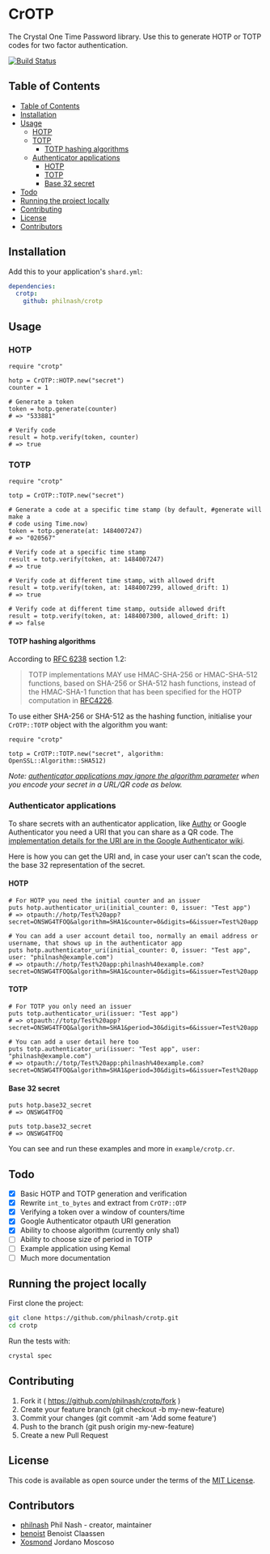# CrOTP

The Crystal One Time Password library. Use this to generate HOTP or TOTP codes for two factor authentication.

[![Build Status](https://github.com/philnash/crotp/workflows/Tests/badge.svg)](https://github.com/philnash/crotp/actions?query=workflow%3ATests)

## Table of Contents

* [Table of Contents](#table-of-contents)
* [Installation](#installation)
* [Usage](#usage)
  * [HOTP](#hotp)
  * [TOTP](#totp)
    * [TOTP hashing algorithms](#totp-hashing-algorithms)
  * [Authenticator applications](#authenticator-applications)
    * [HOTP](#hotp-1)
    * [TOTP](#totp-1)
    * [Base 32 secret](#base-32-secret)
* [Todo](#todo)
* [Running the project locally](#running-the-project-locally)
* [Contributing](#contributing)
* [License](#license)
* [Contributors](#contributors)

## Installation

Add this to your application's `shard.yml`:

```yaml
dependencies:
  crotp:
    github: philnash/crotp
```

## Usage

### HOTP

```crystal
require "crotp"

hotp = CrOTP::HOTP.new("secret")
counter = 1

# Generate a token
token = hotp.generate(counter)
# => "533881"

# Verify code
result = hotp.verify(token, counter)
# => true
```

### TOTP

```crystal
require "crotp"

totp = CrOTP::TOTP.new("secret")

# Generate a code at a specific time stamp (by default, #generate will make a
# code using Time.now)
token = totp.generate(at: 1484007247)
# => "020567"

# Verify code at a specific time stamp
result = totp.verify(token, at: 1484007247)
# => true

# Verify code at different time stamp, with allowed drift
result = totp.verify(token, at: 1484007299, allowed_drift: 1)
# => true

# Verify code at different time stamp, outside allowed drift
result = totp.verify(token, at: 1484007300, allowed_drift: 1)
# => false
```

#### TOTP hashing algorithms

According to [RFC 6238](https://tools.ietf.org/html/rfc6238) section 1.2:

> TOTP implementations MAY use HMAC-SHA-256 or HMAC-SHA-512 functions, based on SHA-256 or SHA-512 hash functions, instead of the HMAC-SHA-1 function that has been specified for the HOTP computation in [RFC4226](https://tools.ietf.org/html/rfc4226).

To use either SHA-256 or SHA-512 as the hashing function, initialise your `CrOTP::TOTP` object with the algorithm you want:

```crystal
require "crotp"

totp = CrOTP::TOTP.new("secret", algorithm: OpenSSL::Algorithm::SHA512)
```

_Note: [authenticator applications may ignore the algorithm parameter](https://github.com/google/google-authenticator/wiki/Key-Uri-Format#algorithm) when you encode your secret in a URL/QR code as below._

### Authenticator applications

To share secrets with an authenticator application, like [Authy](https://authy.com/) or Google Authenticator you need a URI that you can share as a QR code. The [implementation details for the URI are in the Google Authenticator wiki](https://github.com/google/google-authenticator/wiki/Key-Uri-Format).

Here is how you can get the URI and, in case your user can't scan the code, the base 32 representation of the secret.

#### HOTP

```crystal
# For HOTP you need the initial counter and an issuer
puts hotp.authenticator_uri(initial_counter: 0, issuer: "Test app")
# => otpauth://hotp/Test%20app?secret=ONSWG4TFOQ&algorithm=SHA1&counter=0&digits=6&issuer=Test%20app

# You can add a user account detail too, normally an email address or username, that shows up in the authenticator app
puts hotp.authenticator_uri(initial_counter: 0, issuer: "Test app", user: "philnash@example.com")
# => otpauth://hotp/Test%20app:philnash%40example.com?secret=ONSWG4TFOQ&algorithm=SHA1&counter=0&digits=6&issuer=Test%20app
```

#### TOTP

```crystal
# For TOTP you only need an issuer
puts totp.authenticator_uri(issuer: "Test app")
# => otpauth://totp/Test%20app?secret=ONSWG4TFOQ&algorithm=SHA1&period=30&digits=6&issuer=Test%20app

# You can add a user detail here too
puts totp.authenticator_uri(issuer: "Test app", user: "philnash@example.com")
# => otpauth://totp/Test%20app:philnash%40example.com?secret=ONSWG4TFOQ&algorithm=SHA1&period=30&digits=6&issuer=Test%20app
```

#### Base 32 secret

```crystal
puts hotp.base32_secret
# => ONSWG4TFOQ

puts totp.base32_secret
# => ONSWG4TFOQ
```

You can see and run these examples and more in `example/crotp.cr`.

## Todo

- [x] Basic HOTP and TOTP generation and verification
- [x] Rewrite `int_to_bytes` and extract from `CrOTP::OTP`
- [x] Verifying a token over a window of counters/time
- [x] Google Authenticator otpauth URI generation
- [x] Ability to choose algorithm (currently only sha1)
- [ ] Ability to choose size of period in TOTP
- [ ] Example application using Kemal
- [ ] Much more documentation

## Running the project locally

First clone the project:

```bash
git clone https://github.com/philnash/crotp.git
cd crotp
```

Run the tests with:

```bash
crystal spec
```

## Contributing

1. Fork it ( https://github.com/philnash/crotp/fork )
2. Create your feature branch (git checkout -b my-new-feature)
3. Commit your changes (git commit -am 'Add some feature')
4. Push to the branch (git push origin my-new-feature)
5. Create a new Pull Request

## License

This code is available as open source under the terms of the [MIT License](https://opensource.org/licenses/MIT).

## Contributors

- [philnash](https://github.com/philnash) Phil Nash - creator, maintainer
- [benoist](https://github.com/benoist) Benoist Claassen
- [Xosmond](https://github.com/Xosmond) Jordano Moscoso
